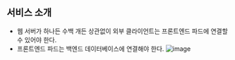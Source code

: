 ## 서비스 소개
- 웹 서버가 하나든 수백 개든 상관없이 외부 클라이언트는 프론트엔드 파드에 연결할 수 있어야 한다.
- 프론트엔드 파드는 백엔드 데이터베이스에 연결해야 한다.
![image](https://user-images.githubusercontent.com/81672260/161502454-9b60fd71-aac2-42a1-93f1-77609a5d9117.png)

